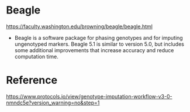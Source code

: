 # Beagle
<https://faculty.washington.edu/browning/beagle/beagle.html>

- Beagle is a software package for phasing genotypes and for imputing ungenotyped markers. Beagle 5.1 is similar to version 5.0, but includes some additional improvements that increase accuracy and reduce computation time.





# Reference
<https://www.protocols.io/view/genotype-imputation-workflow-v3-0-nmndc5e?version_warning=no&step=1>


